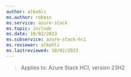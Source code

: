 ```yaml
---
author: alkohli
ms.author: robess
ms.service: azure-stack
ms.topic: include
ms.date: 10/02/2023
ms.subservice: azure-stack-hci
ms.reviewer: alkohli
ms.lastreviewed: 10/02/2023
---
```


> Applies to: Azure Stack HCI, version 23H2